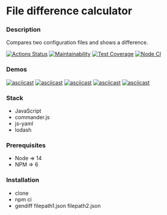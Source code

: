 # File difference calculator

### Description
Compares two configuration files and shows a difference.

[![Actions Status](https://github.com/YurokBo/frontend-project-46/actions/workflows/hexlet-check.yml/badge.svg)](https://github.com/YurokBo/frontend-project-46/actions) 
[![Maintainability](https://api.codeclimate.com/v1/badges/d808fe8242a93db8fcd4/maintainability)](https://codeclimate.com/github/YurokBo/frontend-project-46/maintainability)
[![Test Coverage](https://api.codeclimate.com/v1/badges/d808fe8242a93db8fcd4/test_coverage)](https://codeclimate.com/github/YurokBo/frontend-project-46/test_coverage)
[![Node CI](https://github.com/YurokBo/frontend-project-46/actions/workflows/nodejs.yml/badge.svg)](https://github.com/YurokBo/frontend-project-46/actions)

### Demos
[![asciicast](https://asciinema.org/a/rbJwMlqGujRToU8piVvZd8c60.svg)](https://asciinema.org/a/rbJwMlqGujRToU8piVvZd8c60)
[![asciicast](https://asciinema.org/a/sTBRYt7ZqDEmFgKbksFNz2a2K.svg)](https://asciinema.org/a/sTBRYt7ZqDEmFgKbksFNz2a2K)
[![asciicast](https://asciinema.org/a/qczON8FUC9yTICJWc3xZIVA5q.svg)](https://asciinema.org/a/qczON8FUC9yTICJWc3xZIVA5q)
[![asciicast](https://asciinema.org/a/1Qpm6lbB1bPyw8zabu0Dd3FWd.svg)](https://asciinema.org/a/1Qpm6lbB1bPyw8zabu0Dd3FWd)
[![asciicast](https://asciinema.org/a/LKEBBHDBUUWJlt4aj0dlTo6Sp.svg)](https://asciinema.org/a/LKEBBHDBUUWJlt4aj0dlTo6Sp)

### Stack
- JavaScript
- commander.js 
- js-yaml
- lodash

### Prerequisites
- Node => 14
- NPM => 6

### Installation
- clone
- npm ci
- gendiff <format type> filepath1.json filepath2.json
